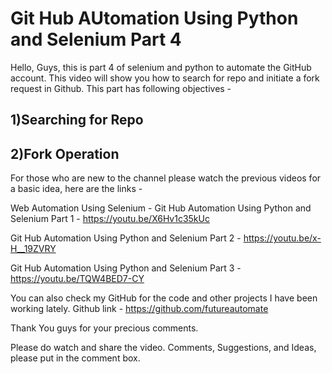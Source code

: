 # Git Hub AUtomation Using Python and Selenium Part 4

Hello, Guys, this is part 4 of selenium and python to automate the GitHub account. This video will show you how to search for repo and initiate a fork request in Github.
This part has following objectives - 
## 1)Searching for Repo
## 2)Fork Operation

For those who are new to the channel please watch the previous videos for a basic idea, here are the links - 

Web Automation Using Selenium - 
Git Hub Automation Using Python and Selenium Part 1 - https://youtu.be/X6Hv1c35kUc

Git Hub Automation Using Python and Selenium Part 2 - https://youtu.be/x-H__19ZVRY

 Git Hub Automation Using Python and Selenium Part 3 - https://youtu.be/TQW4BED7-CY

You can also check my GitHub for the code and other projects I have been working lately.
Github link - https://github.com/futureautomate

Thank You guys for your precious comments.

Please do watch and share the video.
Comments, Suggestions, and Ideas, please put in the comment box.
